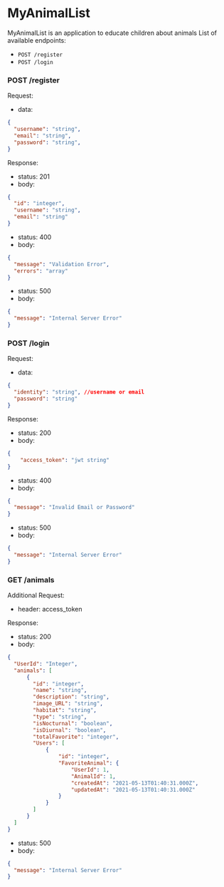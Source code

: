 # MyAnimalList
MyAnimalList is an application to educate children about animals
​
List of available endpoints:
​
- `POST /register`
- `POST /login`

### POST /register

Request:

- data:

```json
{
  "username": "string",
  "email": "string",
  "password": "string",
}
```

Response:

- status: 201
- body:
  ​

```json
{
  "id": "integer",
  "username": "string",
  "email": "string"
}
```

- status: 400
- body:
  ​

```json
{
  "message": "Validation Error",
  "errors": "array"
}
```

- status: 500
- body:
  ​

```json
{
  "message": "Internal Server Error"
}
```

### POST /login

Request:

- data:

```json
{
  "identity": "string", //username or email
  "password": "string"
}
```

Response:

- status: 200
- body:
  ​

```json
{
    "access_token": "jwt string"
}
```

- status: 400
- body:
  ​

```json
{
  "message": "Invalid Email or Password"
}
```

- status: 500
- body:
  ​

```json
{
  "message": "Internal Server Error"
}
```


### GET /animals

Additional Request:

- header:
  access_token

Response:

- status: 200
- body:
  ​

```json
{
  "UserId": "Integer",
  "animals": [
      {
        "id": "integer",
        "name": "string",
        "description": "string",
        "image_URL": "string",
        "habitat": "string",
        "type": "string",
        "isNocturnal": "boolean",
        "isDiurnal": "boolean",
        "totalFavorite": "integer",
        "Users": [
            {
                "id": "integer",
                "FavoriteAnimal": {
                    "UserId": 1,
                    "AnimalId": 1,
                    "createdAt": "2021-05-13T01:40:31.000Z",
                    "updatedAt": "2021-05-13T01:40:31.000Z"
                }
            }
        ]
      }
  ]
}
```

- status: 500
- body:
  ​

```json
{
  "message": "Internal Server Error"
}
```